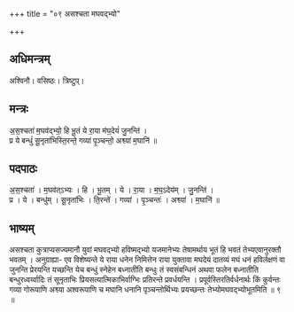 +++
title = "०९ असश्चता मघवद्भ्यो"

+++
## अधिमन्त्रम्
अश्विनौ। वसिष्ठः। त्रिष्टुप्।

## मन्त्रः
अ॒स॒श्चता॑ म॒घव॑द्भ्यो॒ हि भू॒तं ये रा॒या म॑घ॒देयं॑ जु॒नन्ति॑ ।  
प्र ये बन्धुं॑ सू॒नृता॑भिस्ति॒रन्ते॒ गव्या॑ पृ॒ञ्चन्तो॒ अश्व्या॑ म॒घानि॑ ॥

## पदपाठः
अ॒स॒श्चता॑ । म॒घव॑त्ऽभ्यः । हि । भू॒तम् । ये । रा॒या । म॒घ॒ऽदेय॑म् । जु॒नन्ति॑ ।  
प्र । ये । बन्धु॑म् । सू॒नृता॑भिः । ति॒रन्ते॑ । गव्या॑ । पृ॒ञ्चन्तः॑ । अश्व्या॑ । म॒घानि॑ ॥

## भाष्यम्
असश्चता कुत्राप्यसज्यमानौ युवां मघवद्भ्यो हविष्मद्भ्यो यजमानेभ्यः तेषामर्थाय भूतं हि भवतं तेभ्यएवानुरक्तौ भवतम् । अनुग्राह्या- एव विशेष्यन्ते ये राया धनेन निमित्तेन राया युक्तावा मघदेयं दातव्यं मघं धनं हविर्लक्षणं वा जुनन्ति प्रेरयन्ति यच्छन्ति येच बन्धुं स्नेहेन बध्नातीति बन्धुः तं स्वसंबन्धिनं अथवा फलेन बध्नातीति बन्धुरध्वर्य्वादिः तं सूनृताभिः प्रियसत्यात्मिकाभिर्वाग्भिः प्रतिरन्ते प्रवर्धयन्ति । प्रपूर्वस्तिरतिर्वर्धनार्थः किं कुर्वन्तः गव्या गोरूपाणि अश्व्या अश्वरूपाणि च मघानि धनानि पृञ्चन्तोर्थिभ्यः प्रयच्छन्तः तेभ्योमघवद्भ्योभूतमिति ॥ ९ ॥